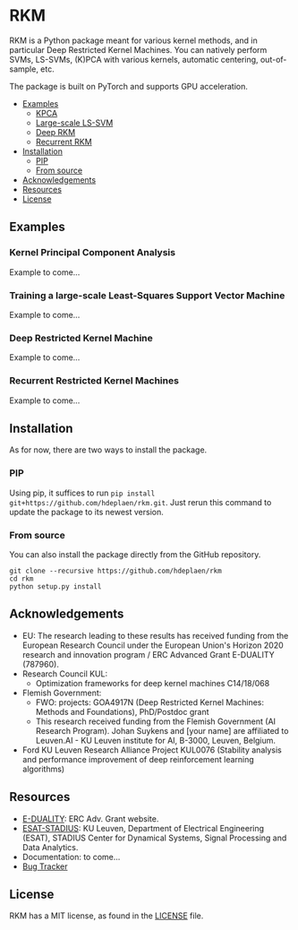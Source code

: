 # RKM

RKM is a Python package meant for various kernel methods, and in particular Deep Restricted Kernel Machines. You can natively perform SVMs, LS-SVMs, (K)PCA with various kernels, automatic centering, out-of-sample, etc.

The package is built on PyTorch and supports GPU acceleration.

<!-- toc -->

* [Examples](#examples)
  - [KPCA](#kernel-principal-component-analysis)
  - [Large-scale LS-SVM](#training-a-large-scale-least-squares-support-vector-machine)
  - [Deep RKM](#deep-restricted-kernel-machine)
  - [Recurrent RKM](#recurrent-restricted-kernel-machines)
* [Installation](#installation)
  - [PIP](#pip)
  - [From source](#from-source)
* [Acknowledgements](#acknowledgements)
* [Resources](#resources)
* [License](#license)

## Examples

### Kernel Principal Component Analysis
Example to come...
### Training a large-scale Least-Squares Support Vector Machine
Example to come...
### Deep Restricted Kernel Machine
Example to come...
### Recurrent Restricted Kernel Machines 
Example to come...

## Installation
As for now, there are two ways to install the package.

### PIP
Using pip, it suffices to run `pip install git+https://github.com/hdeplaen/rkm.git`. Just rerun this command to update the package to its newest version.

### From source
You can also install the package directly from the GitHub repository.
```
git clone --recursive https://github.com/hdeplaen/rkm
cd rkm
python setup.py install
```

## Acknowledgements

* EU: The research leading to these results has received funding from the European Research Council under the European Union's Horizon 2020 research and innovation program / ERC Advanced Grant E-DUALITY (787960).
* Research Council KUL:
    - Optimization frameworks for deep kernel machines C14/18/068
* Flemish Government:
    - FWO: projects: GOA4917N (Deep Restricted Kernel Machines: Methods and Foundations), PhD/Postdoc grant
    - This research received funding from the Flemish Government (AI Research Program). Johan Suykens and [your name] are affiliated to Leuven.AI - KU Leuven institute for AI, B-3000, Leuven, Belgium.
* Ford KU Leuven Research Alliance Project KUL0076 (Stability analysis and performance improvement of deep reinforcement learning algorithms)

## Resources

* [E-DUALITY]("https://www.esat.kuleuven.be/stadius/E/): ERC Adv. Grant website.
* [ESAT-STADIUS](https://www.esat.kuleuven.be/stadius/): KU Leuven, Department of Electrical Engineering (ESAT), STADIUS Center for Dynamical Systems, Signal Processing and Data Analytics.
* Documentation: to come...
* [Bug Tracker](https://github.com/hdeplaen/rkm/issues)

## License
RKM has a MIT license, as found in the [LICENSE](LICENSE) file.